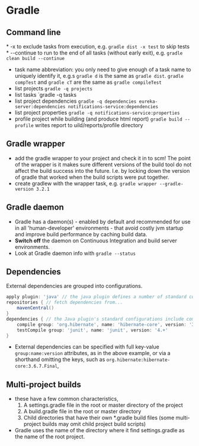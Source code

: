 # Gradle
## Command line
* -x to exclude tasks from execution, e.g.
`gradle dist -x test` to skip tests
* --continue to run to the end of all tasks (without early exit), e.g.
`gradle clean build --continue`
* task name abbreviation: you only need to give enough of a task name to uniquely identify it, e.g.s
`gradle d` is the same as `gradle dist`.
`gradle compTest` and `gradle cT` are the same as `gradle compileTest`
* list projects
`gradle -q projects`
* list tasks
`gradle -q tasks
* list project dependencies
`gradle -q dependencies eureka-server:dependencies notifications-service:dependencies`
* list project properties
`gradle -q notifications-service:properties`
* profile project while building (and produce html report)
`gradle build --profile` writes report to uild/reports/profile directory
## Gradle wrapper
* add the gradle wrapper to your project and check it in to scm!
The point of the wrapper is it makes sure different versions of the build tool do not affect the build success into the future.  I.e. by locking down the version of gradle that worked when the build scripts were put together.
* create gradlew with the wrapper task, e.g. `gradle wrapper --gradle-version 3.2.1`
## Gradle daemon
* Gradle has a daemon(s) - enabled by default and recommended for use in all 'human-developer' environments - that avoid costly jvm startup and improve build performance by caching build data.
* **Switch off** the daemon on  Continuous Integration and build server environments.
* Look at Gradle daemon info with `gradle --status`
## Dependencies
External dependencies are grouped into configurations.
```groovy
apply plugin: 'java' // the java plugin defines a number of standard configurations, which represent the classpaths used by the java plugin
repositories { // fetch dependencies from...
    mavenCentral()
}
dependencies { // the Java plugin's standard configurations include compile, runtime, testCompile, testRuntime etc.  Standard configurations can include the dependencies declared by other configurations, e.g. runtime dependencies by default also includes the compile time dependencies.
    compile group: 'org.hibernate', name: 'hibernate-core', version: '3.6.7.Final'
    testCompile group: 'junit', name: 'junit', version: '4.+'
}
```
* External dependencies can be specified with full key-value `group:name:version` attributes, as in the above example, or via a shorthand omitting the keys, such as `org.hibernate:hibernate-core:3.6.7.Final`,
## Multi-project builds
* these have a few common characteristics,
  1. A settings.gradle file in the root or master directory of the project
  1. A build.gradle file in the root or master directory
  1. Child directories that have their own *.gradle build files (some multi-project builds may omit child project build scripts)
* Gradle uses the name of the directory where it find settings.gradle as the name of the root project.
